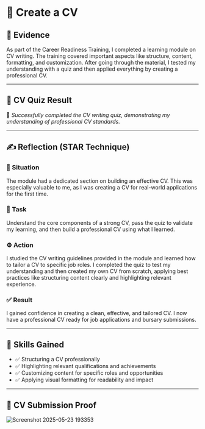 # 📝 Create a CV

## 🧾 Evidence  
As part of the Career Readiness Training, I completed a learning module on CV writing. The training covered important aspects like structure, content, formatting, and customization. After going through the material, I tested my understanding with a quiz and then applied everything by creating a professional CV.

---

## 🧪 CV Quiz Result  
🎯 *Successfully completed the CV writing quiz, demonstrating my understanding of professional CV standards.*

---

## ✍️ Reflection (STAR Technique)

### 📌 Situation  
The module had a dedicated section on building an effective CV. This was especially valuable to me, as I was creating a CV for real-world applications for the first time.

### 🎯 Task  
Understand the core components of a strong CV, pass the quiz to validate my learning, and then build a professional CV using what I learned.

### ⚙️ Action  
I studied the CV writing guidelines provided in the module and learned how to tailor a CV to specific job roles. I completed the quiz to test my understanding and then created my own CV from scratch, applying best practices like structuring content clearly and highlighting relevant experience.

### ✅ Result  
I gained confidence in creating a clean, effective, and tailored CV. I now have a professional CV ready for job applications and bursary submissions.

---

## 🚀 Skills Gained
- ✅ Structuring a CV professionally  
- ✅ Highlighting relevant qualifications and achievements  
- ✅ Customizing content for specific roles and opportunities  
- ✅ Applying visual formatting for readability and impact  

---



## 📸 CV Submission Proof  
![Screenshot 2025-05-23 193353](https://github.com/user-attachments/assets/89b34018-dc33-420c-9994-260afa1b2630)


